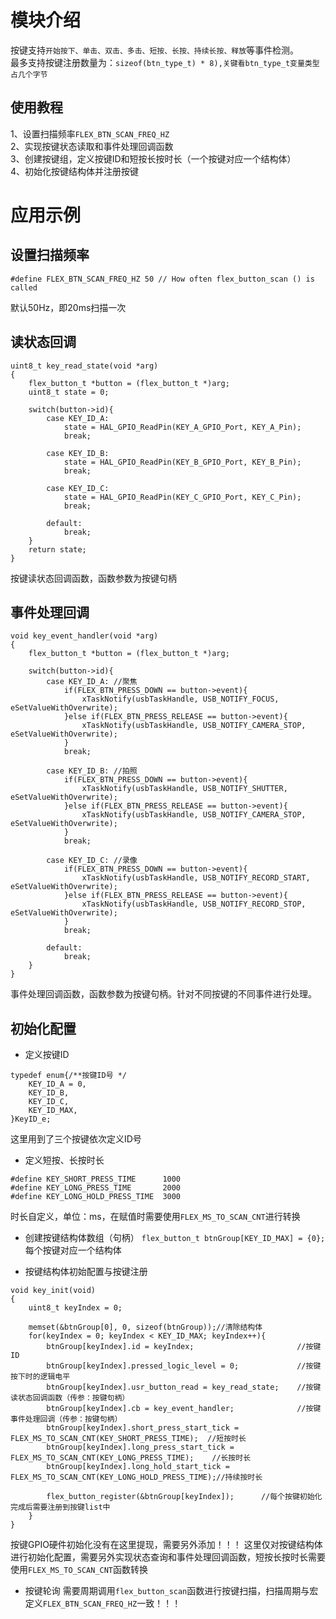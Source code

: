 # 模块介绍
按键支持`开始按下、单击、双击、多击、短按、长按、持续长按、释放`等事件检测。  
最多支持按键注册数量为：`sizeof(btn_type_t) * 8),关键看btn_type_t变量类型占几个字节`

## 使用教程
1、设置扫描频率`FLEX_BTN_SCAN_FREQ_HZ`  
2、实现按键状态读取和事件处理回调函数  
3、创建按键组，定义按键ID和短按长按时长（一个按键对应一个结构体）  
4、初始化按键结构体并注册按键  
 

# 应用示例
## 设置扫描频率
```
#define FLEX_BTN_SCAN_FREQ_HZ 50 // How often flex_button_scan () is called
```
默认50Hz，即20ms扫描一次

## 读状态回调
```
uint8_t key_read_state(void *arg)
{
    flex_button_t *button = (flex_button_t *)arg;
    uint8_t state = 0;

    switch(button->id){
        case KEY_ID_A: 
            state = HAL_GPIO_ReadPin(KEY_A_GPIO_Port, KEY_A_Pin);
            break;

        case KEY_ID_B: 
            state = HAL_GPIO_ReadPin(KEY_B_GPIO_Port, KEY_B_Pin);
            break;

        case KEY_ID_C: 
            state = HAL_GPIO_ReadPin(KEY_C_GPIO_Port, KEY_C_Pin);
            break;

        default:
            break;
    }
    return state;
}
```
按键读状态回调函数，函数参数为按键句柄

## 事件处理回调
```
void key_event_handler(void *arg)
{
    flex_button_t *button = (flex_button_t *)arg;

    switch(button->id){
        case KEY_ID_A: //聚焦
            if(FLEX_BTN_PRESS_DOWN == button->event){
                xTaskNotify(usbTaskHandle, USB_NOTIFY_FOCUS, eSetValueWithOverwrite);
            }else if(FLEX_BTN_PRESS_RELEASE == button->event){
                xTaskNotify(usbTaskHandle, USB_NOTIFY_CAMERA_STOP, eSetValueWithOverwrite);
            }
            break;

        case KEY_ID_B: //拍照
            if(FLEX_BTN_PRESS_DOWN == button->event){
                xTaskNotify(usbTaskHandle, USB_NOTIFY_SHUTTER, eSetValueWithOverwrite);
            }else if(FLEX_BTN_PRESS_RELEASE == button->event){
                xTaskNotify(usbTaskHandle, USB_NOTIFY_CAMERA_STOP, eSetValueWithOverwrite);
            }
            break;

        case KEY_ID_C: //录像
            if(FLEX_BTN_PRESS_DOWN == button->event){
                xTaskNotify(usbTaskHandle, USB_NOTIFY_RECORD_START, eSetValueWithOverwrite);
            }else if(FLEX_BTN_PRESS_RELEASE == button->event){
                xTaskNotify(usbTaskHandle, USB_NOTIFY_RECORD_STOP, eSetValueWithOverwrite);
            }
            break;
        
        default:
            break;
    }
}
```
事件处理回调函数，函数参数为按键句柄。针对不同按键的不同事件进行处理。


## 初始化配置
* 定义按键ID
```
typedef enum{/**按键ID号 */
    KEY_ID_A = 0,
    KEY_ID_B,
    KEY_ID_C,
    KEY_ID_MAX,
}KeyID_e;
```
这里用到了三个按键依次定义ID号

* 定义短按、长按时长
```
#define KEY_SHORT_PRESS_TIME      1000
#define KEY_LONG_PRESS_TIME       2000
#define KEY_LONG_HOLD_PRESS_TIME  3000
```
时长自定义，单位：ms，在赋值时需要使用`FLEX_MS_TO_SCAN_CNT`进行转换

* 创建按键结构体数组（句柄）
`flex_button_t btnGroup[KEY_ID_MAX] = {0};`
每个按键对应一个结构体

* 按键结构体初始配置与按键注册
```
void key_init(void)
{
    uint8_t keyIndex = 0;

    memset(&btnGroup[0], 0, sizeof(btnGroup));//清除结构体
    for(keyIndex = 0; keyIndex < KEY_ID_MAX; keyIndex++){
        btnGroup[keyIndex].id = keyIndex;                       //按键ID
        btnGroup[keyIndex].pressed_logic_level = 0;             //按键按下时的逻辑电平
        btnGroup[keyIndex].usr_button_read = key_read_state;    //按键读状态回调函数（传参：按键句柄）
        btnGroup[keyIndex].cb = key_event_handler;              //按键事件处理回调（传参：按键句柄）
        btnGroup[keyIndex].short_press_start_tick = FLEX_MS_TO_SCAN_CNT(KEY_SHORT_PRESS_TIME);  //短按时长
        btnGroup[keyIndex].long_press_start_tick = FLEX_MS_TO_SCAN_CNT(KEY_LONG_PRESS_TIME);    //长按时长
        btnGroup[keyIndex].long_hold_start_tick = FLEX_MS_TO_SCAN_CNT(KEY_LONG_HOLD_PRESS_TIME);//持续按时长

        flex_button_register(&btnGroup[keyIndex]);      //每个按键初始化完成后需要注册到按键list中
    }
}
```
按键GPIO硬件初始化没有在这里提现，需要另外添加！！！
这里仅对按键结构体进行初始化配置，需要另外实现状态查询和事件处理回调函数，短按长按时长需要使用`FLEX_MS_TO_SCAN_CNT`函数转换

* 按键轮询
需要周期调用`flex_button_scan`函数进行按键扫描，扫描周期与宏定义`FLEX_BTN_SCAN_FREQ_HZ`一致！！！
